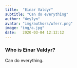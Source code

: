 ```yaml
---
title:  "Einar Valdyr"
subtitle: "Can do everything"
author: "Weylyn"
avatar: "img/authors/wferr.png"
image: "img/a.jpg"
date:   2020-03-04 12:12:12
---
```


### Who is Einar Valdyr?
Can do everything.
